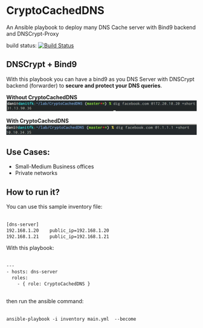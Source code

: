 # CryptoCachedDNS
An Ansible playbook to deploy many DNS Cache server with Bind9 backend and DNSCrypt-Proxy

build status: [![Build Status](https://travis-ci.org/danitfk/CryptoCachedDNS.svg?branch=master)](https://travis-ci.org/danitfk/CryptoCachedDNS)

## DNSCrypt + Bind9
With this playbook you can have a bind9 as you DNS Server with DNSCrypt backend (forwarder) to **secure and protect your DNS queries**.

**Without CryptoCachedDNS**
![alt Unsecure DNS](https://github.com/danitfk/CryptoCachedDNS/blob/master/screenshots/with.jpg?raw=true)


**With CryptoCachedDNS**
![alt Secure DNS](https://github.com/danitfk/CryptoCachedDNS/blob/master/screenshots/without.jpg?raw=true)


## Use Cases:

- Small-Medium Business offices
- Private networks

## How to run it?

You can use this sample inventory file:

```

[dns-server]
192.168.1.20	public_ip=192.168.1.20
192.168.1.21	public_ip=192.168.1.21

```

With this playbook:

```

---
- hosts: dns-server
  roles:
    - { role: CryptoCachedDNS }


```

then run the ansible command:

```

ansible-playbook -i inventory main.yml  --become

```
